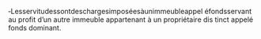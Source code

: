 ‐Lesservitudessontdeschargesimposéesàunimmeubleappel éfondsservant au profit d’un autre immeuble appartenant à un propriétaire dis tinct appelé fonds dominant.